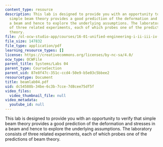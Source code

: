 ```yaml
---
content_type: resource
description: This lab is designed to provide you with an opportunity to verify that
  simple beam theory provides a good prediction of the deformation and stresses in
  a beam and hence to explore the underlying assumptions. The laboratory consists
  of three related experiments, each of which probes one of the predictions of beam
  theory.
file: /ol-ocw-studio-app/courses/16-01-unified-engineering-i-ii-iii-iv-fall-2005-spring-2006/dc54588b34be6c3b7cce7d8cee75df5f_beamlab04.pdf
file_size: 147832
file_type: application/pdf
learning_resource_types: []
license: https://creativecommons.org/licenses/by-nc-sa/4.0/
ocw_type: OCWFile
parent_title: Systems/Labs 04
parent_type: CourseSection
parent_uid: 87e8f47c-351c-ccd4-50e9-b5e03c5bbee2
resourcetype: Document
title: beamlab04.pdf
uid: dc54588b-34be-6c3b-7cce-7d8cee75df5f
video_files:
  video_thumbnail_file: null
video_metadata:
  youtube_id: null
---
```

This lab is designed to provide you with an opportunity to verify that simple beam theory provides a good prediction of the deformation and stresses in a beam and hence to explore the underlying assumptions. The laboratory consists of three related experiments, each of which probes one of the predictions of beam theory.